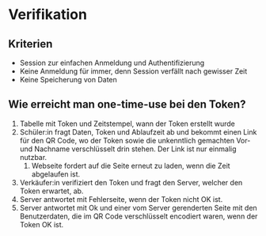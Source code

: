# Verifikation

## Kriterien

- Session zur einfachen Anmeldung und Authentifizierung
- Keine Anmeldung für immer, denn Session verfällt nach gewisser Zeit
- Keine Speicherung von Daten

## Wie erreicht man one-time-use bei den Token?

1. Tabelle mit Token und Zeitstempel, wann der Token erstellt wurde
2. Schüler:in fragt Daten, Token und Ablaufzeit ab und bekommt einen Link für den QR Code, wo der Token sowie die unkenntlich gemachten Vor- und Nachname verschlüsselt drin stehen. Der Link ist nur einmalig nutzbar.
   1. Webseite fordert auf die Seite erneut zu laden, wenn die Zeit abgelaufen ist.
3. Verkäufer:in verifiziert den Token und fragt den Server, welcher den Token erwartet, ab.
4. Server antwortet mit Fehlerseite, wenn der Token nicht OK ist.
5. Server antwortet mit Ok und einer vom Server gerenderten Seite mit den Benutzerdaten, die im QR Code verschlüsselt encodiert waren, wenn der Token OK ist.
